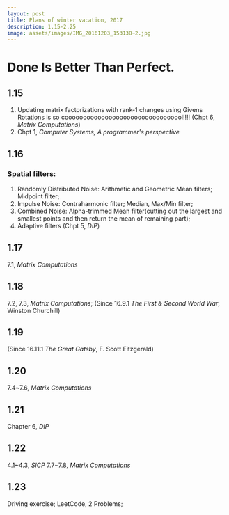 ```yaml
---
layout: post
title: Plans of winter vacation, 2017
description: 1.15-2.25
image: assets/images/IMG_20161203_153138~2.jpg
---
```

# Done Is Better Than Perfect.

## 1.15
1. Updating matrix factorizations with rank-1 changes using Givens Rotations is so cooooooooooooooooooooooooooooooool!!!! (Chpt 6, *Matrix Computations*)
2. Chpt 1, *Computer Systems, A programmer's perspective*

## 1.16
### Spatial filters:
1. Randomly Distributed Noise: Arithmetic and Geometric Mean filters; Midpoint filter; 
2. Impulse Noise: Contraharmonic filter; Median, Max/Min filter; 
3. Combined Noise: Alpha-trimmed Mean filter(cutting out the largest and smallest points and then return the mean of remaining part);
4. Adaptive filters (Chpt 5, *DIP*)

## 1.17
7.1, *Matrix Computations*

## 1.18
7.2, 7.3, *Matrix Computations*;
(Since 16.9.1 *The First & Second World War*, Winston Churchill)

## 1.19
(Since 16.11.1 *The Great Gatsby*, F. Scott Fitzgerald)

## 1.20
7.4~7.6, *Matrix Computations*

## 1.21
Chapter 6, *DIP*

## 1.22
4.1~4.3, *SICP*
7.7~7.8, *Matrix Computations*

## 1.23
Driving exercise;
LeetCode, 2 Problems;